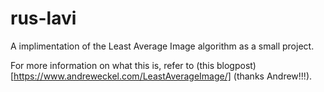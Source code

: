 # rus-lavi
A implimentation of the Least Average Image algorithm as a small project. 

For more information on what this is, refer to (this blogpost)[https://www.andreweckel.com/LeastAverageImage/] (thanks Andrew!!!).
